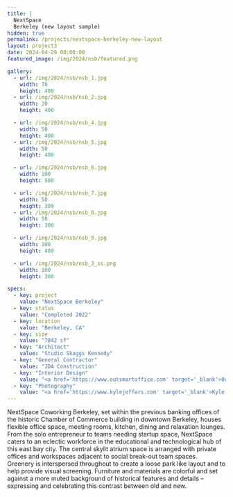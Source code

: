 ```yaml
---
title: |
  NextSpace
  Berkeley (new layout sample)
hidden: true
permalink: /projects/nextspace-berkeley-new-layout
layout: project3
date: 2024-04-29 00:00:00
featured_image: /img/2024/nsb/featured.png

gallery:
  - url: /img/2024/nsb/nsb_1.jpg
    width: 70
    height: 400
  - url: /img/2024/nsb/nsb_2.jpg
    width: 30
    height: 400

  - url: /img/2024/nsb/nsb_4.jpg
    width: 50
    height: 400
  - url: /img/2024/nsb/nsb_5.jpg
    width: 50
    height: 400

  - url: /img/2024/nsb/nsb_6.jpg
    width: 100
    height: 500

  - url: /img/2024/nsb/nsb_7.jpg
    width: 50
    height: 300
  - url: /img/2024/nsb/nsb_8.jpg
    width: 50
    height: 300

  - url: /img/2024/nsb/nsb_9.jpg
    width: 100
    height: 400

  - url: /img/2024/nsb/nsb_3_ss.png
    width: 100
    height: 300

specs:
  - key: project
    value: "NextSpace Berkeley"
  - key: status
    value: "Completed 2022"
  - key: location
    value: "Berkeley, CA"
  - key: size
    value: "7842 sf"
  - key: "Architect"
    value: "Studio Skaggs Kennedy"
  - key: "General Contractor"
    value: "JDA Construction"
  - key: "Interior Design"
    value: "<a href='https://www.outsmartoffice.com' target='_blank'>Outsmart Office – Dawn Ackerman</a>"
  - key: "Photography"
    value: "<a href='https://www.kylejeffers.com' target='_blank'>Kyle Jeffers Photography</a>"
---
```


NextSpace Coworking Berkeley, set within the previous banking offices of the historic Chamber of Commerce building in downtown Berkeley, houses flexible office space, meeting rooms, kitchen, dining and relaxation lounges. From the solo entrepreneur to teams needing startup space, NextSpace caters to an eclectic workforce in the educational and technological hub of this east bay city. The central skylit atrium space is arranged with private offices and workspaces adjacent to social break-out team spaces. Greenery is interspersed throughout to create a loose park like layout and to help provide visual screening. Furniture and materials are colorful and set against a more muted background of historical features and details – expressing and celebrating this contrast between old and new.
